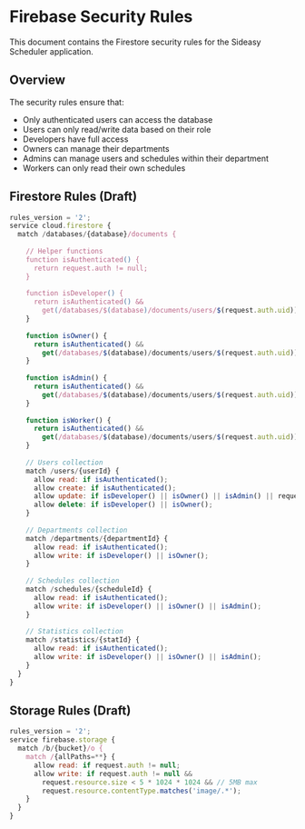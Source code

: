 # Firebase Security Rules

This document contains the Firestore security rules for the Sideasy Scheduler application.

## Overview

The security rules ensure that:
- Only authenticated users can access the database
- Users can only read/write data based on their role
- Developers have full access
- Owners can manage their departments
- Admins can manage users and schedules within their department
- Workers can only read their own schedules

## Firestore Rules (Draft)

```javascript
rules_version = '2';
service cloud.firestore {
  match /databases/{database}/documents {
    
    // Helper functions
    function isAuthenticated() {
      return request.auth != null;
    }
    
    function isDeveloper() {
      return isAuthenticated() && 
        get(/databases/$(database)/documents/users/$(request.auth.uid)).data.role == 'developer';
    }
    
    function isOwner() {
      return isAuthenticated() && 
        get(/databases/$(database)/documents/users/$(request.auth.uid)).data.role == 'owner';
    }
    
    function isAdmin() {
      return isAuthenticated() && 
        get(/databases/$(database)/documents/users/$(request.auth.uid)).data.role == 'admin';
    }
    
    function isWorker() {
      return isAuthenticated() && 
        get(/databases/$(database)/documents/users/$(request.auth.uid)).data.role == 'worker';
    }
    
    // Users collection
    match /users/{userId} {
      allow read: if isAuthenticated();
      allow create: if isAuthenticated();
      allow update: if isDeveloper() || isOwner() || isAdmin() || request.auth.uid == userId;
      allow delete: if isDeveloper() || isOwner();
    }
    
    // Departments collection
    match /departments/{departmentId} {
      allow read: if isAuthenticated();
      allow write: if isDeveloper() || isOwner();
    }
    
    // Schedules collection
    match /schedules/{scheduleId} {
      allow read: if isAuthenticated();
      allow write: if isDeveloper() || isOwner() || isAdmin();
    }
    
    // Statistics collection
    match /statistics/{statId} {
      allow read: if isAuthenticated();
      allow write: if isDeveloper() || isOwner() || isAdmin();
    }
  }
}
```

## Storage Rules (Draft)

```javascript
rules_version = '2';
service firebase.storage {
  match /b/{bucket}/o {
    match /{allPaths=**} {
      allow read: if request.auth != null;
      allow write: if request.auth != null && 
        request.resource.size < 5 * 1024 * 1024 && // 5MB max
        request.resource.contentType.matches('image/.*');
    }
  }
}
```

